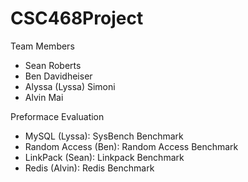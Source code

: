 # CSC468Project

Team Members 
- Sean Roberts 
- Ben Davidheiser
- Alyssa (Lyssa) Simoni
- Alvin Mai

Preformace Evaluation 
- MySQL (Lyssa): SysBench Benchmark
- Random Access (Ben): Random Access Benchmark
- LinkPack (Sean): Linkpack Benchmark
- Redis (Alvin): Redis Benchmark
